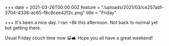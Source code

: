 +++
date = 2021-03-26T00:00:00Z
feature = "/uploads/2021/03/ce257abf-3704-4338-ac65-f8c9cee42f2c.png"
title = "Friday"

+++
It's been a nice day. I ran \~8k this afternoon. Not back to normal yet but getting there.

Usual Friday couch time now 😀🛋 Hope you all have a great weekend!
